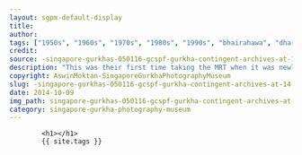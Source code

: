 ```yaml
---
layout: sgpm-default-display
title: 
author: 
tags: ["1950s", "1960s", "1970s", "1980s", "1990s", "bhairahawa", "dharan", "gurkhas", "kathmandu", "nepal", "pokhara", "singapore", "singapore gurkha archive", "singapore gurkha old photographs", "singapore gurkha photography museum", "singapore gurkhas"]
credit: 
source: -singapore-gurkhas-050116-gcspf-gurkha-contingent-archives-at-14
description: "This was their first time taking the MRT when it was newly opened. It was fast and convenient. Aswin took this photograph. From Bishan all the way to town, and did their shopping. Date: Dec 1990."
copyright: AswinMoktan-SingaporeGurkhaPhotographyMuseum
slug: -singapore-gurkhas-050116-gcspf-gurkha-contingent-archives-at-14
date: 2014-10-09
img_path: singapore-gurkhas-050116-gcspf-gurkha-contingent-archives-at-14.jpg
category: singapore-gurkha-photography-museum
---
```

	 		

	 		<h1></h1>
	 		{{ site.tags }}
	 		
